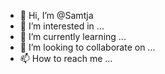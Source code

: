 - 👋 Hi, I’m @Samtja
- 👀 I’m interested in ...
- 🌱 I’m currently learning ...
- 💞️ I’m looking to collaborate on ...
- 📫 How to reach me ...

<!---
Samtja/Samtja is a ✨ special ✨ repository because its `README.md` (this file) appears on your GitHub profile.
You can click the Preview link to take a look at your changes.
--->
